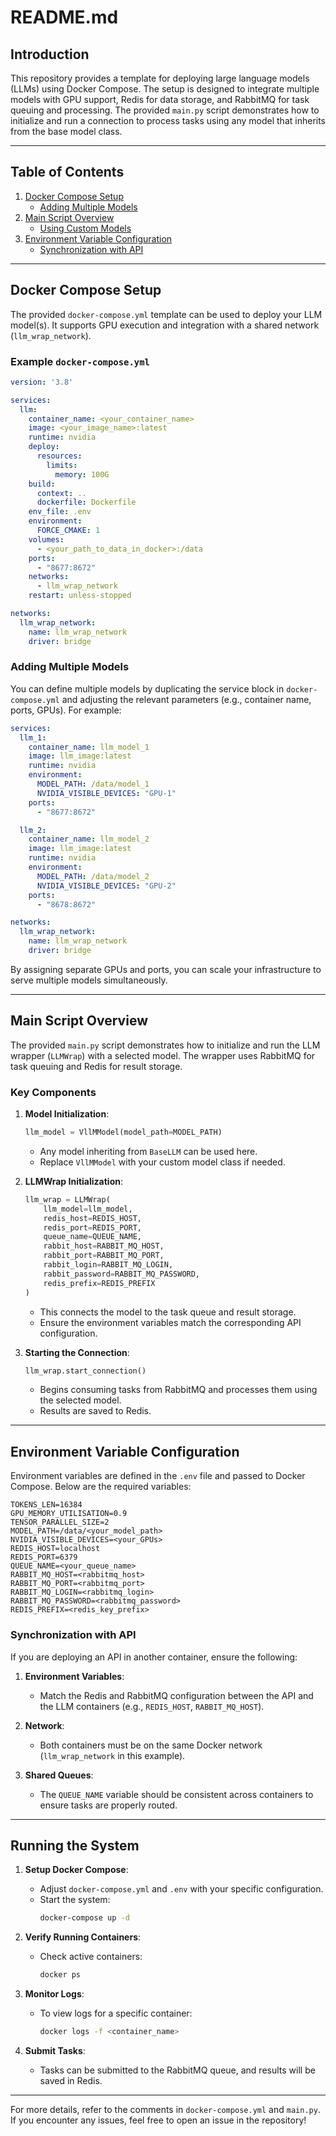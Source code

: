 
# README.md

## Introduction

This repository provides a template for deploying large language models (LLMs) using Docker Compose. The setup is designed to integrate multiple models with GPU support, Redis for data storage, and RabbitMQ for task queuing and processing. The provided `main.py` script demonstrates how to initialize and run a connection to process tasks using any model that inherits from the base model class.

---

## Table of Contents

1. [Docker Compose Setup](#docker-compose-setup)
   - [Adding Multiple Models](#adding-multiple-models)
2. [Main Script Overview](#main-script-overview)
   - [Using Custom Models](#using-custom-models)
3. [Environment Variable Configuration](#environment-variable-configuration)
   - [Synchronization with API](#synchronization-with-api)

---

## Docker Compose Setup

The provided `docker-compose.yml` template can be used to deploy your LLM model(s). It supports GPU execution and integration with a shared network (`llm_wrap_network`).

### Example `docker-compose.yml`

```yaml
version: '3.8'

services:
  llm:
    container_name: <your_container_name>
    image: <your_image_name>:latest
    runtime: nvidia
    deploy:
      resources:
        limits:
          memory: 100G
    build:
      context: ..
      dockerfile: Dockerfile
    env_file: .env
    environment:
      FORCE_CMAKE: 1
    volumes:
      - <your_path_to_data_in_docker>:/data
    ports:
      - "8677:8672"
    networks:
      - llm_wrap_network
    restart: unless-stopped

networks:
  llm_wrap_network:
    name: llm_wrap_network
    driver: bridge
```

### Adding Multiple Models

You can define multiple models by duplicating the service block in `docker-compose.yml` and adjusting the relevant parameters (e.g., container name, ports, GPUs). For example:

```yaml
services:
  llm_1:
    container_name: llm_model_1
    image: llm_image:latest
    runtime: nvidia
    environment:
      MODEL_PATH: /data/model_1
      NVIDIA_VISIBLE_DEVICES: "GPU-1"
    ports:
      - "8677:8672"

  llm_2:
    container_name: llm_model_2
    image: llm_image:latest
    runtime: nvidia
    environment:
      MODEL_PATH: /data/model_2
      NVIDIA_VISIBLE_DEVICES: "GPU-2"
    ports:
      - "8678:8672"

networks:
  llm_wrap_network:
    name: llm_wrap_network
    driver: bridge
```

By assigning separate GPUs and ports, you can scale your infrastructure to serve multiple models simultaneously.

---

## Main Script Overview

The provided `main.py` script demonstrates how to initialize and run the LLM wrapper (`LLMWrap`) with a selected model. The wrapper uses RabbitMQ for task queuing and Redis for result storage.

### Key Components

1. **Model Initialization**:
   ```python
   llm_model = VllMModel(model_path=MODEL_PATH)
   ```
   - Any model inheriting from `BaseLLM` can be used here.
   - Replace `VllMModel` with your custom model class if needed.

2. **LLMWrap Initialization**:
   ```python
   llm_wrap = LLMWrap(
       llm_model=llm_model,
       redis_host=REDIS_HOST,
       redis_port=REDIS_PORT,
       queue_name=QUEUE_NAME,
       rabbit_host=RABBIT_MQ_HOST,
       rabbit_port=RABBIT_MQ_PORT,
       rabbit_login=RABBIT_MQ_LOGIN,
       rabbit_password=RABBIT_MQ_PASSWORD,
       redis_prefix=REDIS_PREFIX
   )
   ```
   - This connects the model to the task queue and result storage.
   - Ensure the environment variables match the corresponding API configuration.

3. **Starting the Connection**:
   ```python
   llm_wrap.start_connection()
   ```
   - Begins consuming tasks from RabbitMQ and processes them using the selected model.
   - Results are saved to Redis.

---

## Environment Variable Configuration

Environment variables are defined in the `.env` file and passed to Docker Compose. Below are the required variables:

```plaintext
TOKENS_LEN=16384
GPU_MEMORY_UTILISATION=0.9
TENSOR_PARALLEL_SIZE=2
MODEL_PATH=/data/<your_model_path>
NVIDIA_VISIBLE_DEVICES=<your_GPUs>
REDIS_HOST=localhost
REDIS_PORT=6379
QUEUE_NAME=<your_queue_name>
RABBIT_MQ_HOST=<rabbitmq_host>
RABBIT_MQ_PORT=<rabbitmq_port>
RABBIT_MQ_LOGIN=<rabbitmq_login>
RABBIT_MQ_PASSWORD=<rabbitmq_password>
REDIS_PREFIX=<redis_key_prefix>
```

### Synchronization with API

If you are deploying an API in another container, ensure the following:
1. **Environment Variables**:
   - Match the Redis and RabbitMQ configuration between the API and the LLM containers (e.g., `REDIS_HOST`, `RABBIT_MQ_HOST`).

2. **Network**:
   - Both containers must be on the same Docker network (`llm_wrap_network` in this example).

3. **Shared Queues**:
   - The `QUEUE_NAME` variable should be consistent across containers to ensure tasks are properly routed.

---

## Running the System

1. **Setup Docker Compose**:
   - Adjust `docker-compose.yml` and `.env` with your specific configuration.
   - Start the system:
     ```bash
     docker-compose up -d
     ```

2. **Verify Running Containers**:
   - Check active containers:
     ```bash
     docker ps
     ```

3. **Monitor Logs**:
   - To view logs for a specific container:
     ```bash
     docker logs -f <container_name>
     ```

4. **Submit Tasks**:
   - Tasks can be submitted to the RabbitMQ queue, and results will be saved in Redis.

---

For more details, refer to the comments in `docker-compose.yml` and `main.py`. If you encounter any issues, feel free to open an issue in the repository!
